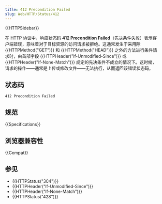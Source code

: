 ```yaml
---
title: 412 Precondition Failed
slug: Web/HTTP/Status/412
---
```


{{HTTPSidebar}}

在 HTTP 协议中，响应状态码 **412 Precondition Failed**（先决条件失败）表示客户端错误，意味着对于目标资源的访问请求被拒绝。这通常发生于采用除 {{HTTPMethod("GET")}} 和 {{HTTPMethod("HEAD")}} 之外的方法进行条件请求时，由首部字段 {{HTTPHeader("If-Unmodified-Since")}} 或 {{HTTPHeader("If-None-Match")}} 规定的先决条件不成立的情况下。这时候，请求的操作——通常是上传或修改文件——无法执行，从而返回该错误状态码。

## 状态码

```plain
412 Precondition Failed
```

## 规范

{{Specifications}}

## 浏览器兼容性

{{Compat}}

## 参见

- {{HTTPStatus("304")}}
- {{HTTPHeader("If-Unmodified-Since")}}
- {{HTTPHeader("If-None-Match")}}
- {{HTTPStatus("428")}}
